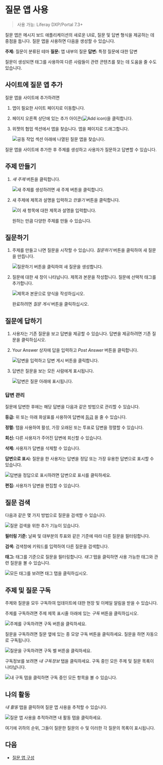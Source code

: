 # 질문 앱 사용

> 사용 가능: Liferay DXP/Portal 7.3+

질문 앱은 메시지 보드 애플리케이션의 새로운 UI로, 질문 및 답변 형식을 제공하는 데 중점을 둡니다. 질문 앱을 사용하면 다음을 생성할 수 있습니다.

**주제:** 질문이 분류된 테마 **질문:** 앱 내부의 질문 **답변:** 특정 질문에 대한 답변

질문이 생성되면 태그를 사용하여 다른 사람들이 관련 콘텐츠를 찾는 데 도움을 줄 수도 있습니다.

## 사이트에 질문 앱 추가

질문 앱을 사이트에 추가하려면

1. 앱이 필요한 사이트 페이지로 이동합니다.

1. 페이지 오른쪽 상단에 있는 추가 아이콘(![Add icon](../../images/icon-add-app.png))을 클릭합니다.

1. 위젯의 협업 섹션에서 앱을 찾습니다. 앱을 페이지로 드래그합니다.

    ![공동 작업 섹션 아래에 나열된 질문 앱을 찾습니다.](using-the-questions-app/images/14.png)

질문 앱을 사이트에 추가한 후 주제를 생성하고 사용자가 질문하고 답변할 수 있습니다.


<!-- What permissions?
Note that only users with the requisite permissions have the ability to create topics.
-->

## 주제 만들기

1. *새 주제* 버튼을 클릭합니다.

   ![새 주제를 생성하려면 새 주제 버튼을 클릭합니다.](using-the-questions-app/images/01.png)

1. 새 주제에 제목과 설명을 입력하고 *만들기* 버튼을 클릭합니다.

   ![이 새 항목에 대한 제목과 설명을 입력합니다.](using-the-questions-app/images/02.png)

   원하는 만큼 다양한 주제를 만들 수 있습니다.

## 질문하기

1. 주제를 만들고 나면 질문을 시작할 수 있습니다. *질문하기* 버튼을 클릭하여 새 질문을 만듭니다.

   ![질문하기 버튼을 클릭하여 새 질문을 생성합니다.](using-the-questions-app/images/03.png)

1. 질문에 대한 새 창이 나타납니다. 제목과 본문을 작성합니다. 질문에 선택적 태그를 추가합니다.

   ![제목과 본문으로 양식을 작성하십시오.](using-the-questions-app/images/04.png)

   완료하려면 *질문 게시* 버튼을 클릭하십시오.

## 질문에 답하기

1. 사용자는 기존 질문을 보고 답변을 제공할 수 있습니다. 답변을 제공하려면 기존 질문을 클릭하십시오.

1. Your Answer 상자에 답을 입력하고 *Post Answer* 버튼을 클릭합니다.

    ![답변을 입력하고 답변 게시 버튼을 클릭합니다.](using-the-questions-app/images/05.png)

1. 답변은 질문을 보는 모든 사람에게 표시됩니다.

    ![답변은 질문 아래에 표시됩니다.](using-the-questions-app/images/06.png)

### 답변 관리

질문에 답변한 후에는 해당 답변을 다음과 같은 방법으로 관리할 수 있습니다.

**등급:** 위 또는 아래 화살표를 사용하여 답변에 [등급](../social-tools/user-guide/using-the-ratings-system.md) 을 줄 수 있습니다.

**정렬:** 탭을 사용하여 활성, 가장 오래된 또는 투표로 답변을 정렬할 수 있습니다.

**회신:** 다른 사용자가 주어진 답변에 회신할 수 있습니다.

**삭제:** 사용자가 답변을 삭제할 수 있습니다.

**답변으로 표시:** 질문을 한 사용자는 답변을 정답 또는 가장 유용한 답변으로 표시할 수 있습니다.

![답변을 정답으로 표시하려면 답변으로 표시를 클릭하세요.](using-the-questions-app/images/07.png)

**편집:** 사용자가 답변을 편집할 수 있습니다.

## 질문 검색

다음과 같은 몇 가지 방법으로 질문을 검색할 수 있습니다.

![질문 검색을 위한 추가 기능이 있습니다.](using-the-questions-app/images/08.png)

**필터링 기준:** 날짜 및 대부분의 투표와 같은 기준에 따라 다른 질문을 필터링합니다.

**검색:** 검색창에 키워드를 입력하여 다른 질문을 검색합니다.

**태그:** 태그를 기준으로 질문을 필터링합니다. *태그* 탭을 클릭하면 사용 가능한 태그와 관련 질문을 볼 수 있습니다.

![모든 태그를 보려면 태그 탭을 클릭하십시오.](using-the-questions-app/images/09.png)

## 주제 및 질문 구독

주제와 질문을 모두 구독하여 업데이트에 대한 현장 및 이메일 알림을 받을 수 있습니다.

주제를 구독하려면 주제 제목 표시줄 아래에 있는 *구독* 버튼을 클릭하십시오.

![주제를 구독하려면 구독 버튼을 클릭하세요.](using-the-questions-app/images/10.png)

질문을 구독하려면 질문 옆에 있는 종 모양 구독 버튼을 클릭하세요. 질문을 하면 자동으로 구독됩니다.

![질문을 구독하려면 구독 벨 버튼을 클릭하세요.](using-the-questions-app/images/11.png)

구독정보를 보려면 *내 구독정보* 탭을 클릭하세요. 구독 중인 모든 주제 및 질문 목록이 나타납니다.

![내 구독 탭을 클릭하면 구독 중인 모든 항목을 볼 수 있습니다.](using-the-questions-app/images/12.png)

## 나의 활동

*내 활동* 탭을 클릭하여 질문 앱 사용을 추적할 수 있습니다.

![질문 앱 사용을 추적하려면 내 활동 탭을 클릭하세요.](using-the-questions-app/images/13.png)

여기에 귀하의 순위, 그들이 질문한 질문의 수 및 이러한 각 질문의 목록이 표시됩니다.

## 다음

* [질문 앱 구성](./configuring-the-questions-app.md)
